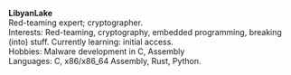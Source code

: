 **LibyanLake**\
Red-teaming expert; cryptographer.\
Interests: Red-teaming, cryptography, embedded programming, breaking (into) stuff.
Currently learning: initial access.\
Hobbies: Malware development in C, Assembly\
Languages: C, x86/x86_64 Assembly, Rust, Python.
